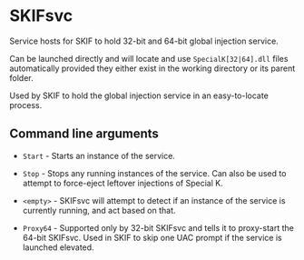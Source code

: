 # SKIFsvc

Service hosts for SKIF to hold 32-bit and 64-bit global injection service.

Can be launched directly and will locate and use `SpecialK[32|64].dll` files automatically provided they either exist in the working directory or its parent folder.

Used by SKIF to hold the global injection service in an easy-to-locate process.

## Command line arguments

* `Start` - Starts an instance of the service.

* `Stop`  - Stops any running instances of the service. Can also be used to attempt to force-eject leftover injections of Special K.

* `<empty>` - SKIFsvc will attempt to detect if an instance of the service is currently running, and act based on that.

* `Proxy64` - Supported only by 32-bit SKIFsvc and tells it to proxy-start the 64-bit SKIFsvc. Used in SKIF to skip one UAC prompt if the service is launched elevated.